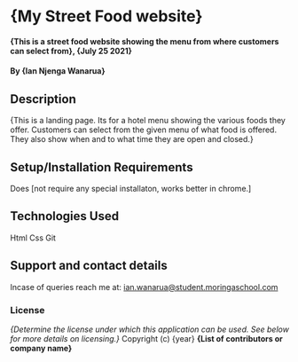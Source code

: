 # {My Street Food website}
#### {This is a street food website showing the menu from where customers can select from}, {July 25 2021}
#### By **{Ian Njenga Wanarua}**
## Description
{This is a landing page. Its for a hotel menu showing the various foods they offer. Customers can select from the given menu of what food is offered. They also
show when and to what time they are open and closed.}
## Setup/Installation Requirements
Does [not require any special installaton, works better in chrome.]

## Technologies Used
Html
Css
Git
## Support and contact details
Incase of queries reach me at: ian.wanarua@student.moringaschool.com
### License
*{Determine the license under which this application can be used.  See below for more details on licensing.}*
Copyright (c) {year} **{List of contributors or company name}**